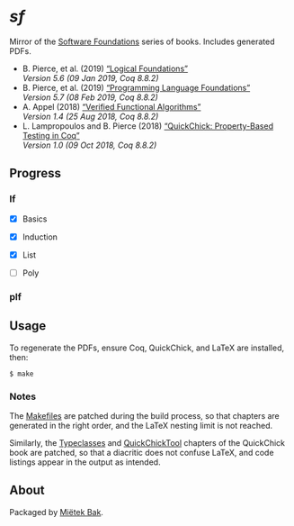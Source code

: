 _sf_
====

Mirror of the [Software Foundations](http://softwarefoundations.cis.upenn.edu/) series of books.  Includes generated PDFs.

- B. Pierce, et al. (2019) [“Logical Foundations”](doc/pdf/lf.pdf)  
  _Version 5.6 (09 Jan 2019, Coq 8.8.2)_
- B. Pierce, et al. (2019) [“Programming Language Foundations”](doc/pdf/plf.pdf)  
  _Version 5.7 (08 Feb 2019, Coq 8.8.2)_
- A. Appel (2018) [“Verified Functional Algorithms”](doc/pdf/vfa.pdf)  
  _Version 1.4 (25 Aug 2018, Coq 8.8.2)_
- L. Lampropoulos and B. Pierce (2018) [“QuickChick: Property-Based Testing in Coq”](doc/pdf/qc.pdf)  
  _Version 1.0 (09 Oct 2018, Coq 8.8.2)_

## Progress

### lf

- [x] Basics

- [x] Induction

- [x] List

- [ ] Poly

### plf




Usage
-----

To regenerate the PDFs, ensure Coq, QuickChick, and LaTeX are installed, then:

```
$ make
```

### Notes

The [Makefiles](src/Makefile.patch) are patched during the build process, so that chapters are generated in the right order, and the LaTeX nesting limit is not reached.

Similarly, the [Typeclasses](src/Typeclasses.v.patch) and [QuickChickTool](src/QuickChickTool.v.patch) chapters of the QuickChick book are patched, so that a diacritic does not confuse LaTeX, and code listings appear in the output as intended.


About
-----

Packaged by [Miëtek Bak](https://mietek.io/).
